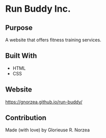 # Run Buddy Inc.

## Purpose 
A website that offers fitness training services.

## Built With
* HTML
* CSS

## Website 
https://gnorzea.github.io/run-buddy/

## Contribution 
Made (with love) by Glorieuse R. Norzea
